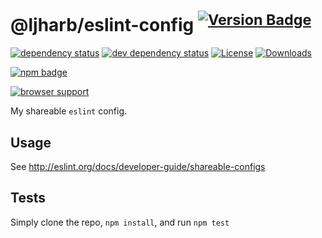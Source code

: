 # @ljharb/eslint-config <sup>[![Version Badge][2]][1]</sup>

[![dependency status][5]][6]
[![dev dependency status][7]][8]
[![License][license-image]][license-url]
[![Downloads][downloads-image]][downloads-url]

[![npm badge][11]][1]

[![browser support][9]][10]

My shareable `eslint` config.

## Usage
See http://eslint.org/docs/developer-guide/shareable-configs

## Tests
Simply clone the repo, `npm install`, and run `npm test`

[1]: https://npmjs.org/package/@ljharb/eslint-config
[2]: http://vb.teelaun.ch/ljharb/@ljharb/eslint-config.svg
[5]: https://david-dm.org/ljharb/eslint-config.svg
[6]: https://david-dm.org/ljharb/eslint-config
[7]: https://david-dm.org/ljharb/eslint-config/dev-status.svg
[8]: https://david-dm.org/ljharb/eslint-config#info=devDependencies
[9]: https://ci.testling.com/ljharb/eslint-config.png
[10]: https://ci.testling.com/ljharb/eslint-config
[11]: https://nodei.co/npm/@ljharb/eslint-config.png?downloads=true&stars=true
[license-image]: http://img.shields.io/npm/l/@ljharb/eslint-config.svg
[license-url]: LICENSE
[downloads-image]: http://img.shields.io/npm/dm/@ljharb/eslint-config.svg
[downloads-url]: http://npm-stat.com/charts.html?package=@ljharb/eslint-config
